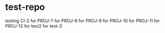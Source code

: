 # test-repo
testing CI-2
for PROJ-7
for PROJ-8
for PROJ-9
for PROJ-10
for PROJ-11
for PROJ-12
for test2
for test-3
